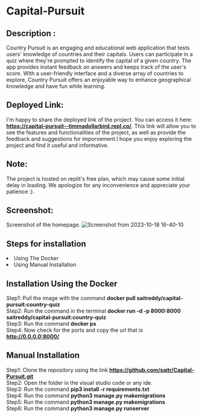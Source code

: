 # Capital-Pursuit
## Description : 
Country Pursuit is an engaging and educational web application that tests users' knowledge of countries and their capitals. Users can participate in a quiz where they're prompted to identify the capital of a given country. The app provides instant feedback on answers and keeps track of the user's score. With a user-friendly interface and a diverse array of countries to explore, Country Pursuit offers an enjoyable way to enhance geographical knowledge and have fun while learning.

## Deployed Link:
I'm happy to share the deployed link of the project. You can access it here: <strong>https://capital-pursuit--timmadollarbird.repl.co/</strong>. This link will allow 
you to see the features and functionalities of the project, as well as provide the feedback and suggestions for imporvement.I hope you enjoy exploring the project and find it useful and informative. 

## Note: 
The project is hosted on replit's free plan, which may cause some initial delay in loading. We apologize for any inconvenience and appreciate your patience :).

## Screenshot: 
Screenshot of the homepage.
![Screenshot from 2023-10-18 16-40-10](https://github.com/saitr/Capital-Pursuit/assets/64057564/04bc369e-c13d-41c1-b3b3-1bd0bccf6df7)

## Steps for installation 
<li>Using The Docker</li>
<li>Using Manual Installation</li>

## Installation Using the Docker 
Step1: Pull the image with the command <strong>docker pull saitreddy/capital-pursuit:country-quiz</strong> <br>
Step2: Run the command in the terminal <strong>docker run -d -p 8000:8000 saitreddy/capital-pursuit:country-quiz</strong> <br>
Step3: Run the command <strong>docker ps</strong> <br>
Step4: Now check for the ports and copy the url that is <strong>http://0.0.0.0:8000/</strong>

## Manual Installation
Step1: Clone the repository using the link <strong>https://github.com/saitr/Capital-Pursuit.git</strong> <br>
Step2: Open the folder in the visual studio code or any ide. <br>
Step3: Run the command <strong>pip3 install -r requirements.txt</strong> <br>
Step4: Run the command <strong>python3 manage.py makemigrations</strong> <br>
Step5: Run the command <strong>python3 manage.py makemigrations</strong> <br>
Step6: Run the command <strong>python3 manage.py runserver</strong> <br>
